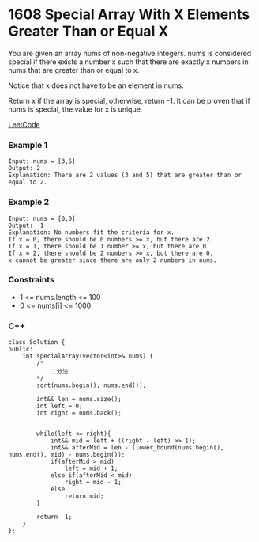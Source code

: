 # 1608 Special Array With X Elements Greater Than or Equal X

You are given an array nums of non-negative integers. nums is considered special if there exists a number x such that there are exactly x numbers in nums that are greater than or equal to x.

Notice that x does not have to be an element in nums.

Return x if the array is special, otherwise, return -1. It can be proven that if nums is special, the value for x is unique.

 
[LeetCode](https://leetcode.cn/problems/special-array-with-x-elements-greater-than-or-equal-x/)

### Example 1

```
Input: nums = [3,5]
Output: 2
Explanation: There are 2 values (3 and 5) that are greater than or equal to 2.
```
 
### Example 2

```
Input: nums = [0,0]
Output: -1
Explanation: No numbers fit the criteria for x.
If x = 0, there should be 0 numbers >= x, but there are 2.
If x = 1, there should be 1 number >= x, but there are 0.
If x = 2, there should be 2 numbers >= x, but there are 0.
x cannot be greater since there are only 2 numbers in nums.
```

### Constraints

* 1 <= nums.length <= 100
* 0 <= nums[i] <= 1000

### C++ 

```
class Solution {
public:
    int specialArray(vector<int>& nums) {
        /*
            二分法
        */
        sort(nums.begin(), nums.end());

        int&& len = nums.size();
        int left = 0;
        int right = nums.back();


        while(left <= right){
            int&& mid = left + ((right - left) >> 1);
            int&& afterMid = len - (lower_bound(nums.begin(), nums.end(), mid) - nums.begin());
            if(afterMid > mid)
                left = mid + 1;
            else if(afterMid < mid)
                right = mid - 1;
            else
                return mid;
        }

        return -1;
    }
};
```